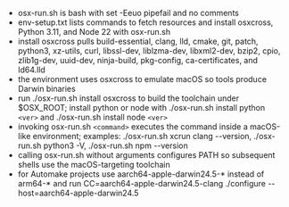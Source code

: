 - osx-run.sh is bash with set -Eeuo pipefail and no comments
- env-setup.txt lists commands to fetch resources and install osxcross, Python 3.11, and Node 22 with osx-run.sh
- install osxcross pulls build-essential, clang, lld, cmake, git, patch, python3, xz-utils, curl, libssl-dev, liblzma-dev, libxml2-dev, bzip2, cpio, zlib1g-dev, uuid-dev, ninja-build, pkg-config, ca-certificates, and ld64.lld
- the environment uses osxcross to emulate macOS so tools produce Darwin binaries
- run ./osx-run.sh install osxcross to build the toolchain under \$OSX_ROOT; install python or node with ./osx-run.sh install python `<ver>` and ./osx-run.sh install node `<ver>`
- invoking osx-run.sh `<command>` executes the command inside a macOS-like environment; examples: ./osx-run.sh xcrun clang --version, ./osx-run.sh python3 -V, ./osx-run.sh npm --version
- calling osx-run.sh without arguments configures PATH so subsequent shells use the macOS-targeting toolchain
- for Automake projects use aarch64-apple-darwin24.5-* instead of arm64-* and run CC=aarch64-apple-darwin24.5-clang ./configure --host=aarch64-apple-darwin24.5
